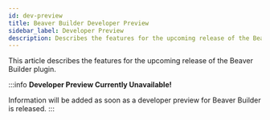 ```yaml
---
id: dev-preview
title: Beaver Builder Developer Preview
sidebar_label: Developer Preview
description: Describes the features for the upcoming release of the Beaver Builder plugin.
---
```


This article describes the features for the upcoming release of the Beaver Builder plugin.

:::info
**Developer Preview Currently Unavailable!**

Information will be added as soon as a developer preview for Beaver Builder is released.
:::

<!-- :::info Provide Feedback
To provide feedback, click the **Dev feedback** button in the upper right corner of the Beaver Builder Top Bar:

![Dev feedbback button in the Beaver Builder editor](/img/beaver-builder/dev-preview--1.jpg)

Using dev, alpha, and beta releases in a production environment is highly discouraged. The risk of bugs is high and features can be changed or removed based on testing and feedback.
::: -->